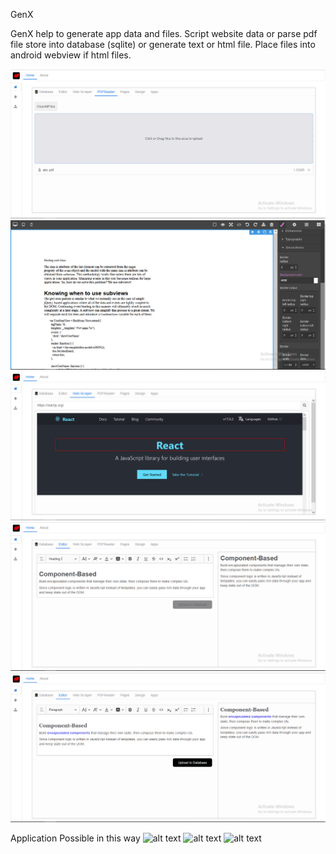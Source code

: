 GenX

GenX help to generate app data and files. Script website data or parse pdf file store into database (sqlite) or generate text or html file. 
Place files into android webview if html files. 

![alt text](https://raw.githubusercontent.com/M-Hamza-Javeed/genx/master/pic/im1.PNG?token=AI2MJ63TAXMQHDVW365IF5LBNZ2U4)
![alt text](https://raw.githubusercontent.com/M-Hamza-Javeed/genx/master/pic/img2.PNG?token=AI2MJ6YDEXANN7JGMHGJWZ3BNZ2W4)
![alt text](https://raw.githubusercontent.com/M-Hamza-Javeed/genx/master/pic/img3.PNG?token=AI2MJ67OP4XMJLFN6IKGM6LBNZ2XE)
![alt text](https://raw.githubusercontent.com/M-Hamza-Javeed/genx/master/pic/img4.PNG?token=AI2MJ643TPTHXT4U57N3RQLBNZ2XI)
![alt text](https://raw.githubusercontent.com/M-Hamza-Javeed/genx/master/pic/img5.PNG?token=AI2MJ674NPLVEXYZGWB4ASDBNZ2XK)

Application Possible in this way
![alt text](https://cdn.qurancdn.com/assets/phones-480f1dbd92249061222b05a440414d8255e546ee3a0c1d2276a03dd9d7f36ebb.png)
![alt text](https://www.sketchappsources.com/resources/source-image/music-tutorial-app-sumit-choudhary.png)
![alt text](https://play-lh.googleusercontent.com/NA0-hSkDQpUhgrw_Q0ntcz3iu8vhFQLRFu3in3zyTzjSNOXcHdN954niAVXNURARJEg=w1366-h643)
